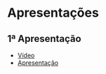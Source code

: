 # Apresentações

## 1ª Apresentação

- <a href="https://web.microsoftstream.com/video/9e30020f-a260-4987-8495-1dc5e1d2369a" target="_blank">Vídeo</a>
- <a href="https://docs.google.com/presentation/d/1yaAt6iRpZOpCwIkJ-3MdZOo_6oLzSz5skB8YoFPG_9w/edit?usp=sharing" target="_blank">Apresentação</a>
